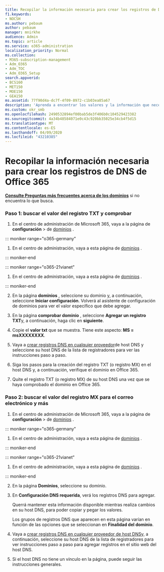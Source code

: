 ```yaml
---
title: Recopilar la información necesaria para crear los registros de DNS de Office 365
f1.keywords:
- NOCSH
ms.author: pebaum
author: pebaum
manager: mnirkhe
audience: Admin
ms.topic: article
ms.service: o365-administration
localization_priority: Normal
ms.collection:
- M365-subscription-management
- Adm_O365
- Adm_TOC
- Adm_O365_Setup
search.appverid:
- BCS160
- MET150
- MOE150
- GEA150
ms.assetid: 77f90d4a-dc7f-4f09-8972-c1b03ea85a67
description: 'Aprenda a encontrar los valores y la información que necesita para crear registros DNS para Office 365. '
ms.custom: okr_smb
ms.openlocfilehash: 2490532894ef00bab5de3f406b0c104529423382
ms.sourcegitcommit: 4a34b48584071e0c43c920bb35025e34cb4f5d15
ms.translationtype: MT
ms.contentlocale: es-ES
ms.lasthandoff: 04/09/2020
ms.locfileid: "43210385"
---
```

# <a name="gather-the-information-you-need-to-create-office-365-dns-records"></a>Recopilar la información necesaria para crear los registros de DNS de Office 365

 **[Consulte Preguntas más frecuentes acerca de los dominios](../setup/domains-faq.md)** si no encuentra lo que busca. 
  
### <a name="step-1-find-the-txt-record-value-and-verify"></a>Paso 1: buscar el valor del registro TXT y comprobar

1. En el centro de administración de Microsoft 365, vaya a la página de **configuración** \> de <a href="https://go.microsoft.com/fwlink/p/?linkid=834818" target="_blank">dominios</a> .

::: moniker range="o365-germany"

1. En el centro de administración, vaya a esta página de <a href="https://go.microsoft.com/fwlink/p/?linkid=854615" target="_blank">dominios</a> .

::: moniker-end

::: moniker range="o365-21vianet"

1. En el centro de administración, vaya a esta página de <a href="https://go.microsoft.com/fwlink/p/?linkid=2007048" target="_blank">dominios</a> .

::: moniker-end
    
2. En la página **dominios** , seleccione su dominio y, a continuación, seleccione **Iniciar configuración**. Volverá al asistente de configuración de dominios para ver el valor específico que debe agregar.
    
3. En la página **comprobar dominio** , seleccione **Agregar un registro TXT**y, a continuación, haga clic en **siguiente**.
    
4. Copie el **valor txt** que se muestra. Tiene este aspecto: **MS = msXXXXXXXX**. 
    
5. Vaya a [crear registros DNS en cualquier proveedor](create-dns-records-at-any-dns-hosting-provider.md)de host DNS y seleccione su host DNS de la lista de registradores para ver las instrucciones paso a paso.
    
6. Siga los pasos para la creación del registro TXT (o registro MX) en el host DNS y, a continuación, verifique el dominio en Office 365.

7. Quite el registro TXT (o registro MX) de su host DNS una vez que se haya comprobado el dominio en Office 365.
    
### <a name="step-2-find-the-mx-record-value-for-email-and-more"></a>Paso 2: buscar el valor del registro MX para el correo electrónico y más

1. En el centro de administración de Microsoft 365, vaya a la página de **configuración** \> de <a href="https://go.microsoft.com/fwlink/p/?linkid=834818" target="_blank">dominios</a> .
    
::: moniker range="o365-germany"

1. En el centro de administración, vaya a esta página de <a href="https://go.microsoft.com/fwlink/p/?linkid=854615" target="_blank">dominios</a> .

::: moniker-end

::: moniker range="o365-21vianet"

1. En el centro de administración, vaya a esta página de <a href="https://go.microsoft.com/fwlink/p/?linkid=2007048" target="_blank">dominios</a> .

::: moniker-end
    
2. En la página **Dominios**, seleccione su dominio. 
    
3. En **Configuración DNS requerida**, verá los registros DNS para agregar.
    
    Querrá mantener esta información disponible mientras realiza cambios en su host DNS, para poder copiar y pegar los valores.
    
    Los grupos de registros DNS que aparecen en esta página varían en función de las opciones que se seleccionan en **Finalidad del dominio**.
    
4. Vaya a [crear registros DNS en cualquier proveedor de host DNS](create-dns-records-at-any-dns-hosting-provider.md)y, a continuación, seleccione su host DNS de la lista de registradores para ver instrucciones paso a paso para agregar registros en el sitio web del host DNS.
    
5. Si el host DNS no tiene un vínculo en la página, puede seguir las instrucciones generales.
